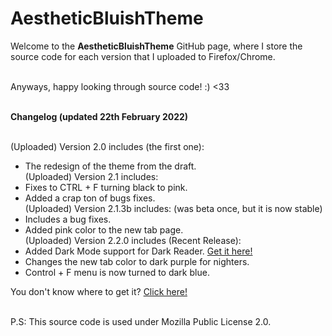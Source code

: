 # AestheticBluishTheme
Welcome to the **AestheticBluishTheme** GitHub page, where I store the source code for each version that I uploaded to Firefox/Chrome.

<br> Anyways, happy looking through source code! :) <33

<br>**Changelog (updated 22th February 2022)** 

<br>(Uploaded) Version 2.0 includes (the first one):
- The redesign of the theme from the draft.
<br> (Uploaded) Version 2.1 includes:
- Fixes to CTRL + F turning black to pink.
- Added a crap ton of bugs fixes.
<br> (Uploaded) Version 2.1.3b includes: (was beta once, but it is now stable)
- Includes a bug fixes.
- Added pink color to the new tab page.
<br> (Uploaded) Version 2.2.0 includes (Recent Release):
- Added Dark Mode support for Dark Reader.
<a href="https://addons.mozilla.org/en-US/firefox/addon/darkreader/" target="_blank">Get it here!</a>
- Changes the new tab color to dark purple for nighters.
- Control + F menu is now turned to dark blue.

You don't know where to get it? <a href="https://addons.mozilla.org/en-US/firefox/addon/aesthetic-bluish-theme"> Click here! </a>



<br> P.S: This source code is used under Mozilla Public License 2.0.
